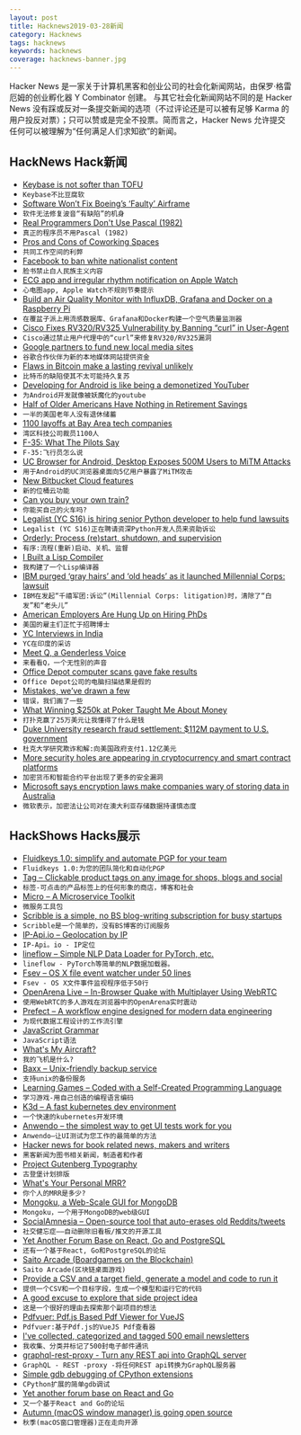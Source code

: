 ```yaml
---
layout: post
title: Hacknews2019-03-28新闻
category: Hacknews
tags: hacknews
keywords: hacknews
coverage: hacknews-banner.jpg
---
```


Hacker News 是一家关于计算机黑客和创业公司的社会化新闻网站，由保罗·格雷厄姆的创业孵化器 Y Combinator 创建。
与其它社会化新闻网站不同的是 Hacker News 没有踩或反对一条提交新闻的选项（不过评论还是可以被有足够 Karma 的用户投反对票）；只可以赞或是完全不投票。简而言之，Hacker News 允许提交任何可以被理解为“任何满足人们求知欲”的新闻。

## HackNews Hack新闻


- [Keybase is not softer than TOFU](https://keybase.io/blog/chat-apps-softer-than-tofu)
- `Keybase不比豆腐软`
- [Software Won’t Fix Boeing’s ‘Faulty’ Airframe](https://www.eetimes.com/document.asp?doc_id=1334482)
- `软件无法修复波音“有缺陷”的机身`
- [Real Programmers Don&#39;t Use Pascal (1982)](https://web.mit.edu/humor/Computers/real.programmers)
- `真正的程序员不用Pascal (1982)`
- [Pros and Cons of Coworking Spaces](https://money.howstuffworks.com/pros-and-cons-coworking-spaces.htm)
- `共同工作空间的利弊`
- [Facebook to ban white nationalist content](https://newsroom.fb.com/news/2019/03/standing-against-hate/)
- `脸书禁止白人民族主义内容`
- [ECG app and irregular rhythm notification on Apple Watch](https://www.apple.com/newsroom/2019/03/ecg-app-and-irregular-rhythm-notification-on-apple-watch-available-today-across-europe-and-hong-kong/)
- `心电图app, Apple Watch不规则节奏提示`
- [Build an Air Quality Monitor with InfluxDB, Grafana and Docker on a Raspberry Pi](https://www.balena.io/blog/build-an-environment-and-air-quality-monitor-with-raspberry-pi/)
- `在覆盆子派上用流感数据库、Grafana和Docker构建一个空气质量监测器`
- [Cisco Fixes RV320/RV325 Vulnerability by Banning “curl” in User-Agent](https://twitter.com/RedTeamPT/status/1110843396657238016)
- `Cisco通过禁止用户代理中的“curl”来修复RV320/RV325漏洞`
- [Google partners to fund new local media sites](https://www.axios.com/google-local-news-sites-funding-mcclatchy-df9988e5-b0ad-42dc-b579-ff014e98467b.html)
- `谷歌合作伙伴为新的本地媒体网站提供资金`
- [Flaws in Bitcoin make a lasting revival unlikely](https://www.economist.com/finance-and-economics/2019/03/27/flaws-in-bitcoin-make-a-lasting-revival-unlikely)
- `比特币的缺陷使其不太可能持久复苏`
- [Developing for Android is like being a demonetized YouTuber](https://gbl08ma.com/developing-for-android-is-like-being-a-demonetized-youtuber/)
- `为Android开发就像被妖魔化的youtube`
- [Half of Older Americans Have Nothing in Retirement Savings](https://www.bloomberg.com/news/articles/2019-03-26/almost-half-of-older-americans-have-zero-in-retirement-savings)
- `一半的美国老年人没有退休储蓄`
- [1100 layoffs at Bay Area tech companies](https://www.mercurynews.com/2019/03/27/tech-layoffs-to-top-1000-in-bay-area-by-late-may-state-reports-show/)
- `湾区科技公司裁员1100人`
- [F-35: What The Pilots Say](https://www.airspacemag.com/military-aviation/f-35-faces-most-critical-test-180971734/)
- `F-35:飞行员怎么说`
- [UC Browser for Android, Desktop Exposes 500M Users to MiTM Attacks](https://www.bleepingcomputer.com/news/security/uc-browser-for-android-desktop-exposes-500-million-users-to-mitm-attacks/)
- `用于Android的UC浏览器桌面向5亿用户暴露了MiTM攻击`
- [New Bitbucket Cloud features](https://bitbucket.org/blog/6-new-bitbucket-cloud-features-that-spark-joy)
- `新的位桶云功能`
- [Can you buy your own train?](https://www.citylab.com/transportation/2019/03/private-rail-car-fan-owners-amtrak-cuts-trains-are-cool/584971/)
- `你能买自己的火车吗?`
- [Legalist (YC S16) is hiring senior Python developer to help fund lawsuits](http://angel.co/legalist/jobs)
- `Legalist (YC S16)正在聘请资深Python开发人员来资助诉讼`
- [Orderly: Process (re)start, shutdown, and supervision](https://github.com/andrewchambers/orderly)
- `有序:流程(重新)启动、关机、监督`
- [I Built a Lisp Compiler](https://mpov.timmorgan.org/i-built-a-lisp-compiler/)
- `我构建了一个Lisp编译器`
- [IBM purged ‘gray hairs’ and ‘old heads’ as it launched Millennial Corps: lawsuit](https://www.mercurynews.com/2019/03/27/ibm-purged-gray-hairs-and-old-heads-as-it-launched-millennial-corps-lawsuit/)
- `IBM在发起“千禧军团:诉讼”(Millennial Corps: litigation)时，清除了“白发”和“老头儿”`
- [American Employers Are Hung Up on Hiring PhDs](https://www.bloomberg.com/opinion/articles/2019-03-27/american-employers-are-hung-up-on-hiring-ph-d-s)
- `美国的雇主们正忙于招聘博士`
- [YC Interviews in India](https://blog.ycombinator.com/yc-interviews-in-india/)
- `YC在印度的采访`
- [Meet Q, a Genderless Voice](https://www.genderlessvoice.com)
- `来看看Q，一个无性别的声音`
- [Office Depot computer scans gave fake results](https://www.consumer.ftc.gov/blog/2019/03/office-depot-computer-scans-gave-fake-results)
- `Office Depot公司的电脑扫描结果是假的`
- [Mistakes, we’ve drawn a few](https://medium.economist.com/mistakes-weve-drawn-a-few-8cdd8a42d368)
- `错误，我们画了一些`
- [What Winning $250k at Poker Taught Me About Money](https://www.thecut.com/2019/03/maria-konnikova-won-poker-tournament.html)
- `打扑克赢了25万美元让我懂得了什么是钱`
- [Duke University research fraud settlement: $112M payment to U.S. government](https://www.dukechronicle.com/article/2019/03/duke-university-settlement-research-fraud-president-price-announces-research-fraud-settlement-with-substantial-payment-to-u-s-government)
- `杜克大学研究欺诈和解:向美国政府支付1.12亿美元`
- [More security holes are appearing in cryptocurrency and smart contract platforms](https://www.technologyreview.com/s/612974/once-hailed-as-unhackable-blockchains-are-now-getting-hacked/)
- `加密货币和智能合约平台出现了更多的安全漏洞`
- [Microsoft says encryption laws make companies wary of storing data in Australia](https://www.abc.net.au/news/2019-03-28/microsoft-says-companies-are-no-longer-comfortable-storing-data/10946494)
- `微软表示，加密法让公司对在澳大利亚存储数据持谨慎态度`


## HackShows Hacks展示

- [ Fluidkeys 1.0: simplify and automate PGP for your team](https://www.fluidkeys.com/blog/release-1.0-simple-pgp-for-teams/)
- `Fluidkeys 1.0:为您的团队简化和自动化PGP`
- [ Tag – Clickable product tags on any image for shops, blogs and social](https://usetag.io)
- `标签-可点击的产品标签上的任何形象的商店，博客和社会`
- [ Micro – A Microservice Toolkit](https://github.com/micro/micro)
- `微服务工具包`
- [ Scribble is a simple, no BS blog-writing subscription for busy startups](https://news.ycombinator.com/item?id=19503726)
- `Scribble是一个简单的，没有BS博客的订阅服务`
- [ IP-Api.io – Geolocation by IP](https://ip-api.io)
- `IP-Api。io - IP定位`
- [ lineflow – Simple NLP Data Loader for PyTorch, etc.](https://github.com/yasufumy/lineflow)
- `lineflow - PyTorch等简单的NLP数据加载器。`
- [ Fsev – OS X file event watcher under 50 lines](https://github.com/arthry/fsev)
- `Fsev - OS X文件事件监视程序低于50行`
- [ OpenArena Live – In-Browser Quake with Multiplayer Using WebRTC](https://openarena.live/?src=hnn)
- `使用WebRTC的多人游戏在浏览器中的OpenArena实时震动`
- [ Prefect – A workflow engine designed for modern data engineering](https://github.com/PrefectHQ/prefect)
- `为现代数据工程设计的工作流引擎`
- [ JavaScript Grammar](http://www.javascriptgrammar.com/)
- `JavaScript语法`
- [ What&#39;s My Aircraft?](https://whatsmyaircraft.com/)
- `我的飞机是什么?`
- [ Baxx – Unix-friendly backup service](https://txt.black/~jack/baxx-dev.txt)
- `支持unix的备份服务`
- [ Learning Games – Coded with a Self-Created Programming Language](https://easygames.online/)
- `学习游戏-用自己创造的编程语言编码`
- [ K3d – A fast kubernetes dev environment](https://blog.zeerorg.site/post/k3d-kubernetes-dev-env)
- `一个快速的kubernetes开发环境`
- [ Anwendo – the simplest way to get UI tests work for you](https://anwendo.com)
- `Anwendo—让UI测试为您工作的最简单的方法`
- [ Hacker news for book related news, makers and writers](https://news.bubblin.io/)
- `黑客新闻为图书相关新闻，制造者和作者`
- [ Project Gutenberg Typography](https://github.com/smcalilly/gutenberg-typography)
- `古登堡计划排版`
- [ What&#39;s Your Personal MRR?](https://medium.com/sugarkubes/whats-your-personal-mrr-76182f19725a)
- `你个人的MRR是多少?`
- [ Mongoku, a Web-Scale GUI for MongoDB](https://github.com/huggingface/Mongoku)
- `Mongoku，一个用于MongoDB的web级GUI`
- [ SocialAmnesia – Open-source tool that auto-erases old Reddits/tweets](https://github.com/Nick-Gottschlich/Social-Amnesia)
- `社交健忘症——自动删除旧看板/推文的开源工具`
- [ Yet Another Forum Base on React, Go and PostgreSQL](https://github.com/godiscourse/godiscourse)
- `还有一个基于React, Go和PostgreSQL的论坛`
- [ Saito Arcade (Boardgames on the Blockchain)](https://apps.saito.network/arcade)
- `Saito Arcade(区块链桌面游戏)`
- [ Provide a CSV and a target field, generate a model and code to run it](https://github.com/minimaxir/automl-gs)
- `提供一个CSV和一个目标字段，生成一个模型和运行它的代码`
- [ A good excuse to explore that side project idea](https://news.ycombinator.com/item?id=19495370)
- `这是一个很好的理由去探索那个副项目的想法`
- [ Pdfvuer: Pdf.js Based Pdf Viewer for VueJS](https://github.com/arkokoley/pdfvuer)
- `Pdfvuer:基于Pdf.js的VueJS Pdf查看器`
- [ I&#39;ve collected, categorized and tagged 500 email newsletters](https://unread.it/directory)
- `我收集、分类并标记了500封电子邮件通讯`
- [ graphql-rest-proxy - Turn any REST api into GraphQL server](https://github.com/acro5piano/graphql-rest-proxy)
- `GraphQL - REST -proxy -将任何REST api转换为GraphQL服务器`
- [ Simple gdb debugging of CPython extensions](https://github.com/mjbryant/python-extension-gdb-example)
- `CPython扩展的简单gdb调试`
- [ Yet another forum base on React and Go](https://news.ycombinator.com/item?id=19499423)
- `又一个基于React and Go的论坛`
- [ Autumn (macOS window manager) is going open source](https://sephware.com/blog/2019-03-25-autumn-macos-window-manager-now-open-source.html)
- `秋季(macOS窗口管理器)正在走向开源`


